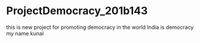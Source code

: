 # ProjectDemocracy_201b143
this is new project for promoting democracy in the world
India is democracy 
my name kunal
